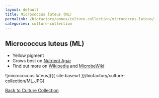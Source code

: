 ```yaml
---
layout: default
title: Micrococcus luteus (ML)
permalink: /biofactory/annex/culture-collection/micrococcus-luteus/
categories: culture-collection
---
```


## Micrococcus luteus (ML)

* Yellow pigment
* Grows best on [Nutrient Agar](/biofactory/annex/cultivation-media/nutrient-agar/)
* Find out more on [Wikipedia](http://en.wikipedia.org/wiki/Micrococcus_luteus) and [MicrobeWiki](https://microbewiki.kenyon.edu/index.php/Micrococcus)

![micrococcus luteus]({{ site.baseurl }}/biofactory/culture-collection/ML.JPG) 

[Back to Culture Collection](/biofactory/annex/culture-collection/)
